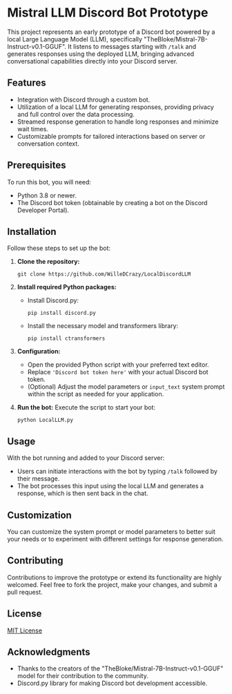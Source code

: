 # Mistral LLM Discord Bot Prototype

This project represents an early prototype of a Discord bot powered by a local Large Language Model (LLM), specifically "TheBloke/Mistral-7B-Instruct-v0.1-GGUF". It listens to messages starting with `/talk` and generates responses using the deployed LLM, bringing advanced conversational capabilities directly into your Discord server.

## Features

- Integration with Discord through a custom bot.
- Utilization of a local LLM for generating responses, providing privacy and full control over the data processing.
- Streamed response generation to handle long responses and minimize wait times.
- Customizable prompts for tailored interactions based on server or conversation context.

## Prerequisites

To run this bot, you will need:
- Python 3.8 or newer.
- The Discord bot token (obtainable by creating a bot on the Discord Developer Portal).

## Installation

Follow these steps to set up the bot:

1. **Clone the repository:**
   ```
   git clone https://github.com/WilleDCrazy/LocalDiscordLLM
   ```

2. **Install required Python packages:**
   - Install Discord.py:
     ```
     pip install discord.py
     ```
   - Install the necessary model and transformers library:
     ```
     pip install ctransformers
     ```

3. **Configuration:**
   - Open the provided Python script with your preferred text editor.
   - Replace `'Discord bot token here'` with your actual Discord bot token.
   - (Optional) Adjust the model parameters or `input_text` system prompt within the script as needed for your application.

4. **Run the bot:**
   Execute the script to start your bot:
   ```
   python LocalLLM.py
   ```

## Usage

With the bot running and added to your Discord server:
- Users can initiate interactions with the bot by typing `/talk` followed by their message.
- The bot processes this input using the local LLM and generates a response, which is then sent back in the chat.

## Customization

You can customize the system prompt or model parameters to better suit your needs or to experiment with different settings for response generation.

## Contributing

Contributions to improve the prototype or extend its functionality are highly welcomed. Feel free to fork the project, make your changes, and submit a pull request.

## License

[MIT License](LICENSE.md) 

## Acknowledgments

- Thanks to the creators of the "TheBloke/Mistral-7B-Instruct-v0.1-GGUF" model for their contribution to the community.
- Discord.py library for making Discord bot development accessible.
